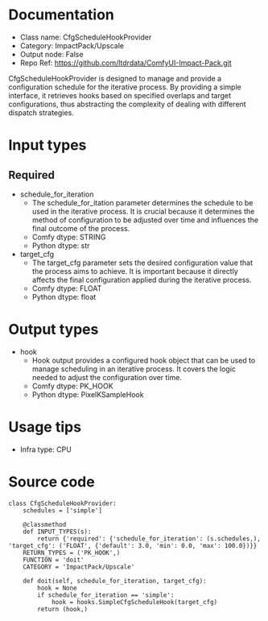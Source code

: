 # Documentation
- Class name: CfgScheduleHookProvider
- Category: ImpactPack/Upscale
- Output node: False
- Repo Ref: https://github.com/ltdrdata/ComfyUI-Impact-Pack.git

CfgScheduleHookProvider is designed to manage and provide a configuration schedule for the iterative process. By providing a simple interface, it retrieves hooks based on specified overlaps and target configurations, thus abstracting the complexity of dealing with different dispatch strategies.

# Input types
## Required
- schedule_for_iteration
    - The schedule_for_itation parameter determines the schedule to be used in the iterative process. It is crucial because it determines the method of configuration to be adjusted over time and influences the final outcome of the process.
    - Comfy dtype: STRING
    - Python dtype: str
- target_cfg
    - The target_cfg parameter sets the desired configuration value that the process aims to achieve. It is important because it directly affects the final configuration applied during the iterative process.
    - Comfy dtype: FLOAT
    - Python dtype: float

# Output types
- hook
    - Hook output provides a configured hook object that can be used to manage scheduling in an iterative process. It covers the logic needed to adjust the configuration over time.
    - Comfy dtype: PK_HOOK
    - Python dtype: PixelKSampleHook

# Usage tips
- Infra type: CPU

# Source code
```
class CfgScheduleHookProvider:
    schedules = ['simple']

    @classmethod
    def INPUT_TYPES(s):
        return {'required': {'schedule_for_iteration': (s.schedules,), 'target_cfg': ('FLOAT', {'default': 3.0, 'min': 0.0, 'max': 100.0})}}
    RETURN_TYPES = ('PK_HOOK',)
    FUNCTION = 'doit'
    CATEGORY = 'ImpactPack/Upscale'

    def doit(self, schedule_for_iteration, target_cfg):
        hook = None
        if schedule_for_iteration == 'simple':
            hook = hooks.SimpleCfgScheduleHook(target_cfg)
        return (hook,)
```